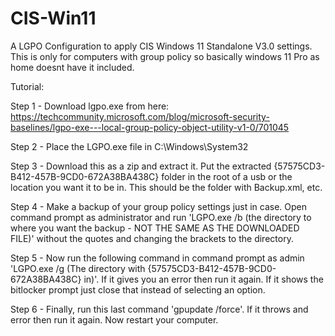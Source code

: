 # CIS-Win11
A LGPO Configuration to apply CIS Windows 11 Standalone V3.0 settings.
This is only for computers with group policy so basically windows 11 Pro as home doesnt have it included.

Tutorial:

Step 1 - Download lgpo.exe from here: https://techcommunity.microsoft.com/blog/microsoft-security-baselines/lgpo-exe---local-group-policy-object-utility-v1-0/701045

Step 2 - Place the LGPO.exe file in C:\Windows\System32

Step 3 - Download this as a zip and extract it. Put the extracted {57575CD3-B412-457B-9CD0-672A38BA438C} folder in the root of a usb or the location you want it to be in. This should be the folder with Backup.xml, etc.

Step 4 - Make a backup of your group policy settings just in case. Open command prompt as administrator and run 'LGPO.exe /b (the directory to where you want the backup - NOT THE SAME AS THE DOWNLOADED FILE)' without the quotes and changing the brackets to the directory.

Step 5 - Now run the following command in command prompt as admin 'LGPO.exe /g (The directory with {57575CD3-B412-457B-9CD0-672A38BA438C} in)'. If it gives you an error then run it again. If it shows the bitlocker prompt just close that instead of selecting an option.

Step 6 - Finally, run this last command 'gpupdate /force'. If it throws and error then run it again. Now restart your computer.
